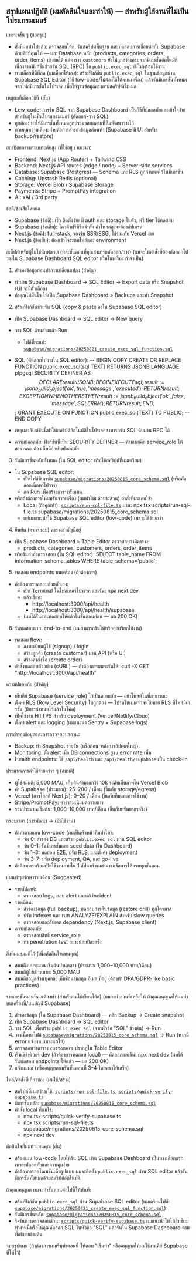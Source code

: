 สรุปแผนปฏิบัติ (ผมตัดสินใจและทำให้) — สำหรับผู้ใช้งานที่ไม่เป็นโปรแกรมเมอร์
---------------------------------------------------------

แนะนำสั้น ๆ (ข้อสรุป)
- สิ่งที่ผมทำไปแล้ว: ตรวจสอบโค้ด, รันสคริปต์พื้นฐาน และทดสอบการเชื่อมต่อกับ Supabase ด้วยคีย์ที่คุณให้ — ผล: Database หลัก (products, categories, orders, order_items) ทำงานได้ แต่ตาราง `customers` ยังไม่ถูกสร้างครบจากมิเกรชั่นอัตโนมัติ เนื่องจากฟังก์ชันช่วยรัน SQL (RPC) ชื่อ `public.exec_sql` ยังไม่พร้อมใช้งาน
- ทางเลือกที่ดีที่สุด (ผมเลือกให้เอง): สร้างฟังก์ชัน `public.exec_sql` ในฐานข้อมูลผ่าน Supabase SQL Editor (วิธี low-code/ไม่ต้องใช้โค้ดบนเครื่อง) แล้วรันมิเกรชั่นทั้งหมดจากไฟล์มิเกรชั่นในโปรเจค เพื่อให้ฐานข้อมูลตรงตามสคริปต์ทั้งหมด

เหตุผลที่เลือกวิธีนี้ (สั้น)
- Low-code: การรัน SQL จาก Supabase Dashboard เป็นวิธีที่ปลอดภัยและเข้าใจง่ายสำหรับผู้ไม่เป็นโปรแกรมเมอร์ (คัดลอก-วาง SQL)
- ถูกต้อง: ทำให้มิเกรชั่นทั้งหมดถูกประมวลผลตามที่ทีมพัฒนาวางไว้
- ควบคุมความเสี่ยง: ง่ายต่อการสำรองข้อมูลก่อนทำ (Supabase มี UI สำหรับ backup/restore)

สถาปัตยกรรมระบบระดับสูง (ที่ใช้อยู่ / แนะนำ)
- Frontend: Next.js (App Router) + Tailwind CSS
- Backend: Next.js API routes (edge / node) + Server-side services
- Database: Supabase (Postgres) — Schema และ RLS ถูกกำหนดไว้ในมิเกรชั่น
- Caching: Upstash Redis (optional)
- Storage: Vercel Blob / Supabase Storage
- Payments: Stripe + PromptPay integration
- AI: xAI / 3rd party

ข้อดี/ข้อเสียโดยย่อ
- Supabase (ข้อดี): เร็ว ติดตั้งง่าย มี auth และ storage ในตัว, ฟรี tier ใช้ทดสอบ
- Supabase (ข้อเสีย): โควต้าฟรีมีขีดจำกัด ถ้าโหลดสูงจะต้องอัปเกรด
- Next.js (ข้อดี): full-stack, รองรับ SSR/SSG, ใช้ร่วมกับ Vercel ง่าย
- Next.js (ข้อเสีย): ต้องเข้าใจระบบไฟล์และ environment

สเต็ปสำหรับผู้ไม่ใช่นักพัฒนา (ทีละขั้นตอนที่คุณสามารถคัดลอก/วาง)
(ผมจะให้คำสั่งที่ต้องคัดลอกไปวางใน Supabase Dashboard SQL editor หรือในเครื่อง ถ้าจำเป็น)

1) สำรองข้อมูลก่อนทำการเปลี่ยนแปลง (สำคัญ)
- ทำผ่าน Supabase Dashboard → SQL Editor → Export data หรือ Snapshot (UI จะมีตัวเลือก)
- ถ้าคุณไม่มั่นใจ ให้เปิด Supabase Dashboard > Backups และทำ Snapshot

2) สร้างฟังก์ชันช่วยรัน SQL (copy & paste ลงใน Supabase SQL editor)
- เปิด Supabase Dashboard → SQL editor → New query
- วาง SQL ด้านล่างแล้ว Run
  - ไฟล์ที่จะแก้: [`supabase/migrations/20250821_create_exec_sql_function.sql`](supabase/migrations/20250821_create_exec_sql_function.sql:1)
- SQL (คัดลอกไปวางใน SQL editor):
  -- BEGIN COPY
  CREATE OR REPLACE FUNCTION public.exec_sql(sql TEXT)
  RETURNS JSONB
  LANGUAGE plpgsql
  SECURITY DEFINER
  AS $$
  DECLARE
    result JSONB;
  BEGIN
    EXECUTE sql;
    result := jsonb_build_object('ok', true, 'message', 'executed');
    RETURN result;
  EXCEPTION WHEN OTHERS THEN
    result := jsonb_build_object('ok', false, 'message', SQLERRM);
    RETURN result;
  END;
  $$;
  GRANT EXECUTE ON FUNCTION public.exec_sql(TEXT) TO PUBLIC;
  -- END COPY

- เหตุผล: ฟังก์ชันนี้ทำให้สคริปต์อัตโนมัติในโปรเจคสามารถรัน SQL ดิบผ่าน RPC ได้
- ความปลอดภัย: ฟังก์ชันนี้เป็น SECURITY DEFINER — ห้ามเผยคีย์ service_role ให้สาธารณะ ต้องเก็บคีย์อย่างปลอดภัย

3) รันมิเกรชั่นหลักทั้งหมด (ใน SQL editor หรือใช้สคริปต์ที่ผมเตรียม)
- ใน Supabase SQL editor:
  - เปิดไฟล์มิเกรชั่น [`supabase/migrations/20250815_core_schema.sql`](supabase/migrations/20250815_core_schema.sql:1) (หรือคัดลอกเนื้อหาไปวาง)
  - กด Run เพื่อสร้างตารางทั้งหมด
- หรือถ้าต้องการให้ผมรันจากเครื่อง (ผมทำให้แล้วบางส่วน) คำสั่งที่ผมเคยใช้:
  - Local (ถ้าคุณทำ): [`scripts/run-sql-file.ts`](scripts/run-sql-file.ts:1) ผ่าน:
    npx tsx scripts/run-sql-file.ts supabase/migrations/20250815_core_schema.sql
  - แต่ผมแนะนำใช้ Supabase SQL editor (low-code) เพราะใช้ง่ายกว่า

4) ยืนยัน (ตรวจสอบ) ตารางสำคัญมีอยู่
- เปิด Supabase Dashboard > Table Editor ตรวจสอบว่ามีตาราง:
  - products, categories, customers, orders, order_items
- หรือรันคำสั่งตรวจสอบ (ใน SQL editor):
  SELECT table_name FROM information_schema.tables WHERE table_schema='public';

5) ทดสอบ endpoints บนเครื่อง (ถ้าต้องการ)
- ถ้าต้องการทดสอบด้วยตัวเอง:
  - เปิด Terminal ในโฟลเดอร์โปรเจค และรัน:
    npx next dev
  - แล้วเรียก:
    - http://localhost:3000/api/health
    - http://localhost:3000/api/health/supabase
  - (ผมได้รันและทดสอบให้แล้วในขั้นตอนก่อน — ผล 200 OK)

6) รันทดสอบแบบ end-to-end (ผมสามารถรันให้หรือคุณเรียกใช้งาน)
- ทดสอบ flow:
  - ลงทะเบียนผู้ใช้ (signup) / login
  - สร้างลูกค้า (create customer) ผ่าน API (หรือ UI)
  - สร้างคำสั่งซื้อ (create order)
- คำสั่งทดสอบตัวอย่าง (cURL) — ถ้าต้องการผมจะรันให้:
  curl -X GET "http://localhost:3000/api/health"

ความปลอดภัย (สำคัญ)
- เก็บคีย์ Supabase (service_role) ไว้เป็นความลับ — อย่าโพสต์ในที่สาธารณะ
- ตั้งค่า RLS (Row Level Security) ให้ถูกต้อง — โปรดให้ผมตรวจนโยบาย RLS ที่ไฟล์มิเกรชั่น (มีการกำหนดไว้แล้วในโค้ด)
- เปิดใช้งาน HTTPS สำหรับ deployment (Vercel/Netlify/Cloud)
- ตั้งค่า alert และ logging (ผมแนะนำ Sentry + Supabase logs)

การสำรองข้อมูลและการตรวจสอบสถานะ
- Backup: ทำ Snapshot รายวัน (หรือก่อน-หลังการอัปเดตใหญ่)
- Monitoring: ตั้ง alert เมื่อ DB connections สูง / error rate เพิ่ม
- Health endpoints: ใช้ `/api/health` และ `/api/health/supabase` เป็น check-in

ประมาณการค่าใช้จ่ายคร่าว ๆ (สมมติ)
- ผู้ใช้สมมติ: 5,000 MAU, เก็บสินค้ามากกว่า 10k ระดับเก็บภาพใน Vercel Blob
- ค่า Supabase (ประมาณ): $25–$200 / เดือน (ขึ้นกับ storage/egress)
- Vercel (การโฮสต์ Next.js): $0–$20 / เดือน (ขึ้นกับทีมและการใช้งาน)
- Stripe/PromptPay: ค่าธรรมเนียมต่อรายการ
- รวมประมาณเริ่มต้น: 1,000–10,000 บาท/เดือน (ขึ้นกับทรัพยากรจริง)

กรอบเวลา (การพัฒนา → เปิดใช้งาน)
- ถ้าทำตามแผน low-code (ผมเป็นหัวหน้าทีมทำให้):
  - วัน 0: สำรอง DB และสร้าง `public.exec_sql` ผ่าน SQL editor
  - วัน 0–1: รันมิเกรชั่นและ seed data (ใน Dashboard)
  - วัน 1–3: ทดสอบ E2E, ปรับ RLS, และตั้งค่า deployment
  - วัน 3–7: ปรับ deployment, QA, และ go-live
- ถ้าต้องการพร้อมเปิดใช้งานภายใน 1 สัปดาห์ ผมสามารถจัดการให้ครบทุกขั้นตอน

แผนบำรุงรักษารายเดือน (Suggested)
- รายสัปดาห์:
  - ตรวจสอบ logs, ตอบ alert และแก้ incident
- รายเดือน:
  - สำรองข้อมูล (full backup), ทดสอบการคืนข้อมูล (restore drill) ทุกไตรมาส
  - ปรับ indexes และ run ANALYZE/EXPLAIN สำหรับ slow queries
  - ตรวจสอบและอัปเดต dependency (Next.js, Supabase client)
- ความปลอดภัย:
  - ตรวจสอบสิทธิ์ service_role
  - ทำ penetration test อย่างน้อยปีละครั้ง

สิ่งที่ผมสมมติไว้ (เพื่อตัดสินใจแทนคุณ)
- สมมติงบประมาณเริ่มต้นปานกลาง (ประมาณ 1,000–10,000 บาท/เดือน)
- สมมติผู้ใช้เป้าหมาย: 5,000 MAU
- สมมติข้อมูลส่วนบุคคล: เก็บชื่อนามสกุล อีเมล ที่อยู่ (ต้องทำ DPA/GDPR-like basic practices)

รายการขั้นตอนที่คุณต้องทำ (สำหรับคนไม่เขียนโค้ด)
(ผมจะทำส่วนที่เหลือให้ ถ้าคุณอนุญาตให้ผมทำบนเครื่องนี้/บนบัญชี Supabase)
1. สำรองข้อมูล (ใน Supabase Dashboard) — คลิก Backup → Create snapshot
2. เปิด Supabase Dashboard → SQL editor
3. วาง SQL เพื่อสร้าง `public.exec_sql` (จากหัวข้อ "SQL" ข้างต้น) → Run
4. วางเนื้อหาไฟล์ [`supabase/migrations/20250815_core_schema.sql`](supabase/migrations/20250815_core_schema.sql:1) → Run (หากมี error แจ้งผม ผมจะแก้ให้)
5. ตรวจสอบว่าตาราง `customers` ปรากฏใน Table Editor
6. เริ่มเซิร์ฟเวอร์ dev (ถ้าต้องการทดสอบ local) — คัดลอกและรัน:
   npx next dev
   (ผมได้รันทดสอบ endpoints ให้แล้ว — ผล 200 OK)
7. แจ้งผมผล (หรืออนุญาตผมรันขั้นตอนที่ 3–4 โดยตรงให้เสร็จ)

ไฟล์/คำสั่งที่เกี่ยวข้อง (ผมใช้/สร้าง)
- สคริปต์ที่ผมสร้าง/ใช้: [`scripts/run-sql-file.ts`](scripts/run-sql-file.ts:1), [`scripts/quick-verify-supabase.ts`](scripts/quick-verify-supabase.ts:1)
- มิเกรชั่นหลัก: [`supabase/migrations/20250815_core_schema.sql`](supabase/migrations/20250815_core_schema.sql:1)
- คำสั่ง local ที่ผมใช้:
  - npx tsx scripts/quick-verify-supabase.ts
  - npx tsx scripts/run-sql-file.ts supabase/migrations/20250815_core_schema.sql
  - npx next dev

ตัดสินใจที่ผมทำแทนคุณ (สั้น)
- สร้างแผน low-code โดยให้รัน SQL ผ่าน Supabase Dashboard เป็นทางเลือกแรก เพราะปลอดภัยและควบคุมง่าย
- ถ้าต้องการออโตเมชันเต็มรูปแบบ ผมจะติดตั้ง `public.exec_sql` ผ่าน SQL editor แล้วรันมิเกรชั่นทั้งหมดด้วยสคริปต์อัตโนมัติ

ถ้าคุณอนุญาต ผมจะทำขั้นตอนต่อไปนี้ให้ทันที:
- สร้างฟังก์ชัน `public.exec_sql` ผ่าน Supabase SQL editor (ผมเตรียมไฟล์: [`supabase/migrations/20250821_create_exec_sql_function.sql`](supabase/migrations/20250821_create_exec_sql_function.sql:1))
- รันมิเกรชั่นหลัก: [`supabase/migrations/20250815_core_schema.sql`](supabase/migrations/20250815_core_schema.sql:1)
- รี-รันการตรวจสอบด่วน: [`scripts/quick-verify-supabase.ts`](scripts/quick-verify-supabase.ts:1)
ผมแนะนำให้ให้สิทธิ์ผมทำงานนี้หรือให้คุณคัดลอก SQL ในหัวข้อ "SQL" แล้วรันใน Supabase Dashboard ตามที่อธิบายข้างต้น

จบสรุปแผน (ถ้าต้องการผมเริ่มทำตอนนี้ ให้ตอบ "เริ่มทำ" หรืออนุญาตให้ผมใช้งานคีย์ Supabase ที่ให้ไว้)
